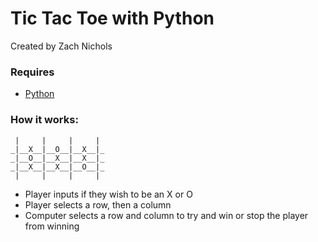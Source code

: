 # Tic Tac Toe with Python
Created by Zach Nichols

### Requires
- <a href = "https://www.google.com](https://www.python.org/" >Python</a>

### How it works:
```
 |     |     |     | 
_|__X__|__O__|__X__|_
_|__O__|__X__|__X__|_
_|__X__|__X__|__O__|_
 |     |     |     | 
```       
- Player inputs if they wish to be an X or O
- Player selects a row, then a column 
- Computer selects a row and column to try and win or stop the player from winning
